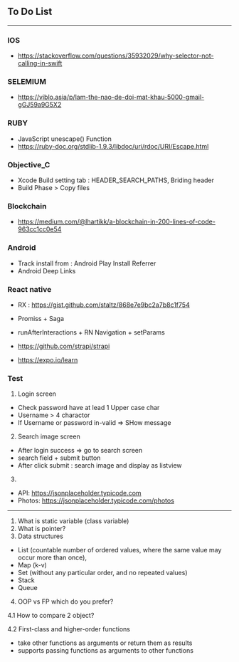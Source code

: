 

## To Do List
 
----------------------------------------------------------------------------

### IOS
* https://stackoverflow.com/questions/35932029/why-selector-not-calling-in-swift

### SELEMIUM
* https://viblo.asia/p/lam-the-nao-de-doi-mat-khau-5000-gmail-gGJ59a9G5X2

### RUBY
* JavaScript unescape() Function
* https://ruby-doc.org/stdlib-1.9.3/libdoc/uri/rdoc/URI/Escape.html


### Objective_C
* Xcode Build setting tab : HEADER_SEARCH_PATHS, Briding header
* Build Phase > Copy files

### Blockchain

* https://medium.com/@lhartikk/a-blockchain-in-200-lines-of-code-963cc1cc0e54

### Android

* Track install from :  Android Play Install Referrer 
* Android Deep Links


### React native
* RX : https://gist.github.com/staltz/868e7e9bc2a7b8c1f754
* Promiss + Saga

* runAfterInteractions + RN Navigation + setParams

* https://github.com/strapi/strapi
* https://expo.io/learn






### Test

1. Login screen
  - Check password have at lead 1 Upper case char
  - Username > 4 charactor
  - If Username or password in-valid => SHow message 

2. Search image screen
  - After login success => go to search screen
  - search field + submit button
  - After click submit : search image and display as listview
  
3. 
- API: https://jsonplaceholder.typicode.com
- Photos: https://jsonplaceholder.typicode.com/photos



--------

1. What is static variable (class variable)
2. What is pointer?
3. Data structures
 - List (countable number of ordered values, where the same value may occur more than once), 
 - Map (k-v)
 - Set (without any particular order, and no repeated values)
 - Stack
 - Queue

4. OOP vs FP which do you prefer?

4.1 How to compare 2 object?

4.2 First-class and higher-order functions 
  - take other functions as arguments or return them as results
  -  supports passing functions as arguments to other functions



